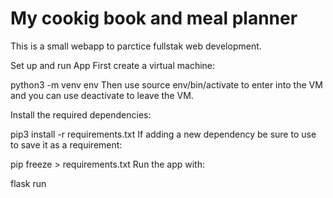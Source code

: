 # My cookig book and meal planner

This is a small webapp to parctice fullstak web development.

Set up and run App
First create a virtual machine:

python3 -m venv env
Then use source env/bin/activate to enter into the VM and you can use deactivate to leave the VM.

Install the required dependencies:

pip3 install -r requirements.txt
If adding a new dependency be sure to use to save it as a requirement:

pip freeze > requirements.txt
Run the app with:

flask run
